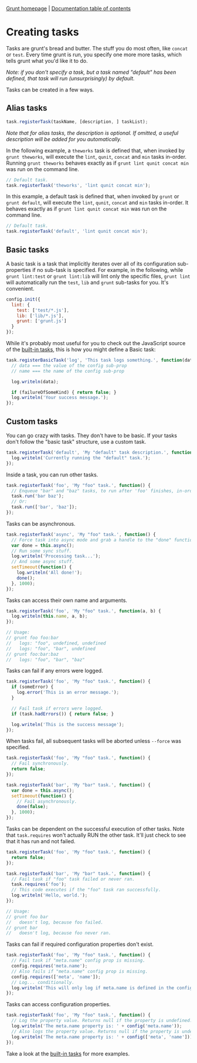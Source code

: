 [Grunt homepage](https://github.com/cowboy/grunt) | [Documentation table of contents](toc.md)

# Creating tasks

Tasks are grunt's bread and butter. The stuff you do most often, like `concat` or `test`. Every time grunt is run, you specify one more more tasks, which tells grunt what you'd like it to do.

_Note: if you don't specify a task, but a task named "default" has been defined, that task will run (unsurprisingly) by default._

Tasks can be created in a few ways.

## Alias tasks

```javascript
task.registerTask(taskName, [description, ] taskList);
```

_Note that for alias tasks, the description is optional. If omitted, a useful description will be added for you automatically._

In the following example, a `theworks` task is defined that, when invoked by `grunt theworks`, will execute the `lint`, `qunit`, `concat` and `min` tasks in-order. Running `grunt theworks` behaves exactly as if `grunt lint qunit concat min` was run on the command line.

```javascript
// Default task.
task.registerTask('theworks', 'lint qunit concat min');
```

In this example, a default task is defined that, when invoked by `grunt` or `grunt default`, will execute the `lint`, `qunit`, `concat` and `min` tasks in-order. It behaves exactly as if `grunt lint qunit concat min` was run on the command line.

```javascript
// Default task.
task.registerTask('default', 'lint qunit concat min');
```

## Basic tasks
A basic task is a task that implicitly iterates over all of its configuration sub-properties if no sub-task is specified. For example, in the following, while `grunt lint:test` or `grunt lint:lib` will lint only the specific files, `grunt lint` will automatically run the `test`, `lib` and `grunt` sub-tasks for you. It's convenient.

```javascript
config.init({
  lint: {
    test: ['test/*.js'],
    lib: ['lib/*.js'],
    grunt: ['grunt.js']
  }
});
```

While it's probably most useful for you to check out the JavaScript source of the [built-in tasks](https://github.com/cowboy/grunt/tree/master/tasks), this is how you might define a Basic task:

```javascript
task.registerBasicTask('log', 'This task logs something.', function(data, name) {
  // data === the value of the config sub-prop
  // name === the name of the config sub-prop

  log.writeln(data);

  if (failureOfSomeKind) { return false; }
  log.writeln('Your success message.');
});
```

## Custom tasks
You can go crazy with tasks. They don't have to be basic. If your tasks don't follow the "basic task" structure, use a custom task.

```javascript
task.registerTask('default', 'My "default" task description.', function() {
  log.writeln('Currently running the "default" task.');
});
```

Inside a task, you can run other tasks.

```javascript
task.registerTask('foo', 'My "foo" task.', function() {
  // Enqueue "bar" and "baz" tasks, to run after 'foo' finishes, in-order.
  task.run('bar baz');
  // Or:
  task.run(['bar', 'baz']);
});
```

Tasks can be asynchronous.

```javascript
task.registerTask('async', 'My "foo" task.', function() {
  // Force task into async mode and grab a handle to the "done" function.
  var done = this.async();
  // Run some sync stuff.
  log.writeln('Processing task...');
  // And some async stuff.
  setTimeout(function() {
    log.writeln('All done!');
    done();
  }, 1000);
});
```

Tasks can access their own name and arguments.

```javascript
task.registerTask('foo', 'My "foo" task.', function(a, b) {
  log.writeln(this.name, a, b);
});

// Usage:
// grunt foo foo:bar
//   logs: "foo", undefined, undefined
//   logs: "foo", "bar", undefined
// grunt foo:bar:baz
//   logs: "foo", "bar", "baz"
```

Tasks can fail if any errors were logged.

```javascript
task.registerTask('foo', 'My "foo" task.', function() {
  if (someError) {
    log.error('This is an error message.');
  }

  // Fail task if errors were logged.
  if (task.hadErrors()) { return false; }

  log.writeln('This is the success message');
});
```

When tasks fail, all subsequent tasks will be aborted unless `--force` was specified.

```javascript
task.registerTask('foo', 'My "foo" task.', function() {
  // Fail synchronously.
  return false;
});

task.registerTask('bar', 'My "bar" task.', function() {
  var done = this.async();
  setTimeout(function() {
    // Fail asynchronously.
    done(false);
  }, 1000);
});
```

Tasks can be dependent on the successful execution of other tasks. Note that `task.requires` won't actually RUN the other task. It'll just check to see that it has run and not failed.

```javascript
task.registerTask('foo', 'My "foo" task.', function() {
  return false;
});

task.registerTask('bar', 'My "bar" task.', function() {
  // Fail task if "foo" task failed or never ran.
  task.requires('foo');
  // This code executes if the "foo" task ran successfully.
  log.writeln('Hello, world.');
});

// Usage:
// grunt foo bar
//   doesn't log, because foo failed.
// grunt bar
//   doesn't log, because foo never ran.
```

Tasks can fail if required configuration properties don't exist.

```javascript
task.registerTask('foo', 'My "foo" task.', function() {
  // Fail task if "meta.name" config prop is missing.
  config.requires('meta.name');
  // Also fails if "meta.name" config prop is missing.
  config.requires(['meta', 'name']);
  // Log... conditionally.
  log.writeln('This will only log if meta.name is defined in the config.');
});
```

Tasks can access configuration properties.

```javascript
task.registerTask('foo', 'My "foo" task.', function() {
  // Log the property value. Returns null if the property is undefined.
  log.writeln('The meta.name property is: ' + config('meta.name'));
  // Also logs the property value. Returns null if the property is undefined.
  log.writeln('The meta.name property is: ' + config(['meta', 'name']));
});
```

Take a look at the [built-in tasks](https://github.com/cowboy/grunt/tree/master/tasks) for more examples.
